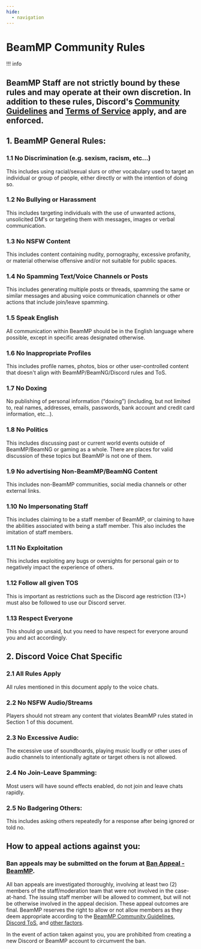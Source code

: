 ```yaml
---
hide:
  - navigation
---
```

# BeamMP Community Rules

!!! info
  ## BeamMP Staff are not strictly bound by these rules and may operate at their own discretion. In addition to these rules, Discord's [Community Guidelines](https://discord.com/guidelines/) and [Terms of Service](https://discord.com/terms/) apply, and are enforced.

## 1. BeamMP General Rules:

### 1.1 No Discrimination (e.g. sexism, racism, etc…)
This includes using racial/sexual slurs or other vocabulary used to target an individual or group of people, either directly or with the intention of doing so.

### 1.2 No Bullying or Harassment
This includes targeting individuals with the use of unwanted actions, unsolicited DM's or targeting them with messages, images or verbal communication.

### 1.3 No NSFW Content
This includes content containing nudity, pornography, excessive profanity, or material otherwise offensive and/or not suitable for public spaces.

### 1.4 No Spamming Text/Voice Channels or Posts
This includes generating multiple posts or threads, spamming the same or similar messages and abusing voice communication channels or other actions that include join/leave spamming.

### 1.5 Speak English
All communication within BeamMP should be in the English language where possible, except in specific areas designated otherwise.

### 1.6 No Inappropriate Profiles
This includes profile names, photos, bios or other user-controlled content that doesn't align with BeamMP/BeamNG/Discord rules and ToS.

### 1.7 No Doxing
No publishing of personal information (“doxing”) (including, but not limited to, real names, addresses, emails, passwords, bank account and credit card information, etc...).

### 1.8 No Politics
This includes discussing past or current world events outside of BeamMP/BeamNG or gaming as a whole. There are places for valid discussion of these topics but BeamMP is not one of them.

### 1.9 No advertising Non-BeamMP/BeamNG Content
This includes non-BeamMP communities, social media channels or other external links.

### 1.10 No Impersonating Staff
This includes claiming to be a staff member of BeamMP, or claiming to have the abilities associated with being a staff member. This also includes the imitation of staff members.

### 1.11 No Exploitation
This includes exploiting any bugs or oversights for personal gain or to negatively impact the experience of others.

### 1.12 Follow all given TOS
This is important as restrictions such as the Discord age restriction (13+) must also be followed to use our Discord server.

### 1.13 Respect Everyone
This should go unsaid, but you need to have respect for everyone around you and act accordingly. 

## 2. Discord Voice Chat Specific

### 2.1 All Rules Apply
All rules mentioned in this document apply to the voice chats.

### 2.2 No NSFW Audio/Streams
Players should not stream any content that violates BeamMP rules stated in Section 1 of this document.

### 2.3 No Excessive Audio:
The excessive use of soundboards, playing music loudly or other uses of audio channels to intentionally agitate or target others is not allowed.

### 2.4 No Join-Leave Spamming:
Most users will have sound effects enabled, do not join and leave chats rapidly.

### 2.5 No Badgering Others:
This includes asking others repeatedly for a response after being ignored or told no.

## How to appeal actions against you:

### Ban appeals may be submitted on the forum at <a href="https://forum.beammp.com/category/28/ban-appeal" class="inline-onebox">Ban Appeal - BeamMP</a>.

All ban appeals are investigated thoroughly, involving at least two (2) members of the staff/moderation team that were not involved in the case-at-hand.  The issuing staff member will be allowed to comment, but will not be otherwise involved in the appeal decision.  These appeal outcomes are final. BeamMP reserves the right to allow or not allow members as they deem appropriate according to the [BeamMP Community Guidelines](https://forum.beammp.com/t/beammp-rules/282059), [Discord ToS](https://discord.com/terms), and [other factors](https://forum.beammp.com/category/28/ban-appeal).

In the event of action taken against you, you are prohibited from creating a new Discord or BeamMP account to circumvent the ban.
